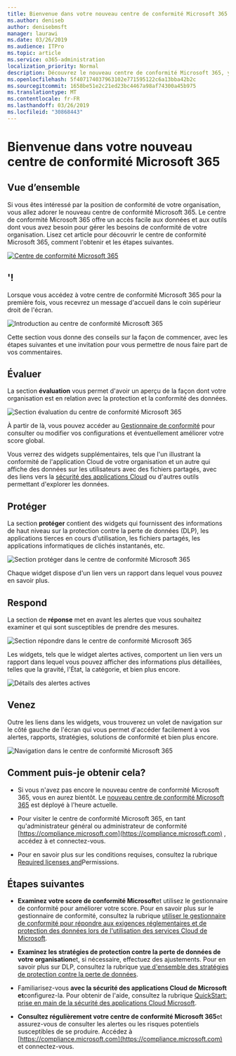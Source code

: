 ```yaml
---
title: Bienvenue dans votre nouveau centre de conformité Microsoft 365
ms.author: deniseb
author: denisebmsft
manager: laurawi
ms.date: 03/26/2019
ms.audience: ITPro
ms.topic: article
ms.service: o365-administration
localization_priority: Normal
description: Découvrez le nouveau centre de conformité Microsoft 365, y compris ce qu'il contient, comment l'obtenir et les étapes suivantes.
ms.openlocfilehash: 5f407174037963102e771595122c6a13bba42b2c
ms.sourcegitcommit: 1658be51e2c21ed23bc4467a98af74300a45b975
ms.translationtype: MT
ms.contentlocale: fr-FR
ms.lasthandoff: 03/26/2019
ms.locfileid: "30868443"
---
```

# <a name="welcome-to-your-all-new-microsoft-365-compliance-center"></a>Bienvenue dans votre nouveau centre de conformité Microsoft 365

## <a name="overview"></a>Vue d’ensemble

Si vous êtes intéressé par la position de conformité de votre organisation, vous allez adorer le nouveau centre de conformité Microsoft 365. Le centre de conformité Microsoft 365 offre un accès facile aux données et aux outils dont vous avez besoin pour gérer les besoins de conformité de votre organisation. Lisez cet article pour découvrir le centre de conformité Microsoft 365, comment l'obtenir et les étapes suivantes.

[![Centre de conformité Microsoft 365](media/m365-compliance-center.png)](https://compliance.microsoft.com)

## <a name="welcome"></a>'!

Lorsque vous accédez à votre centre de conformité Microsoft 365 pour la première fois, vous recevrez un message d'accueil dans le coin supérieur droit de l'écran.

![Introduction au centre de conformité Microsoft 365](media/m365-compliancecenter-welcomesteps.png)

Cette section vous donne des conseils sur la façon de commencer, avec les étapes suivantes et une invitation pour vous permettre de nous faire part de vos commentaires.

## <a name="assess"></a>Évaluer

La section **évaluation** vous permet d'avoir un aperçu de la façon dont votre organisation est en relation avec la protection et la conformité des données.

![Section évaluation du centre de conformité Microsoft 365](media/m365-compliance-center-assess.png)

À partir de là, vous pouvez accéder au [Gestionnaire de conformité](meet-data-protection-and-regulatory-reqs-using-microsoft-cloud.md) pour consulter ou modifier vos configurations et éventuellement améliorer votre score global.

Vous verrez des widgets supplémentaires, tels que l'un illustrant la conformité de l'application Cloud de votre organisation et un autre qui affiche des données sur les utilisateurs avec des fichiers partagés, avec des liens vers la [sécurité des applications Cloud](https://docs.microsoft.com/cloud-app-security/) ou d'autres outils permettant d'explorer les données.

## <a name="protect"></a>Protéger

La section **protéger** contient des widgets qui fournissent des informations de haut niveau sur la protection contre la perte de données (DLP), les applications tierces en cours d'utilisation, les fichiers partagés, les applications informatiques de clichés instantanés, etc. 

![Section protéger dans le centre de conformité Microsoft 365](media/m365-compliance-center-protect.png)

Chaque widget dispose d'un lien vers un rapport dans lequel vous pouvez en savoir plus.

## <a name="respond"></a>Respond

La section de **réponse** met en avant les alertes que vous souhaitez examiner et qui sont susceptibles de prendre des mesures.

![Section répondre dans le centre de conformité Microsoft 365](media/m365-compliance-center-respond.png)

Les widgets, tels que le widget alertes actives, comportent un lien vers un rapport dans lequel vous pouvez afficher des informations plus détaillées, telles que la gravité, l'État, la catégorie, et bien plus encore.

![Détails des alertes actives](media/m365-compliance-center-alerts-details.png) 

## <a name="navigate"></a>Venez

Outre les liens dans les widgets, vous trouverez un volet de navigation sur le côté gauche de l'écran qui vous permet d'accéder facilement à vos alertes, rapports, stratégies, solutions de conformité et bien plus encore. 

![Navigation dans le centre de conformité Microsoft 365](media/m365-compliance-center-leftnav.png)

## <a name="how-do-i-get-this"></a>Comment puis-je obtenir cela?

- Si vous n'avez pas encore le nouveau centre de conformité Microsoft 365, vous en aurez bientôt. Le [nouveau centre de conformité Microsoft 365](microsoft-security-and-compliance.md#microsoft-365-compliance-center) est déployé à l'heure actuelle.

- Pour visiter le centre de conformité Microsoft 365, en tant qu'administrateur général ou administrateur de conformité [https://compliance.microsoft.com](https://compliance.microsoft.com) , accédez à et connectez-vous. 

- Pour en savoir plus sur les conditions requises, consultez la rubrique [Required licenses and](microsoft-security-and-compliance.md#required-licenses-and-permissions)Permissions.

## <a name="next-steps"></a>Étapes suivantes

- **Examinez votre score de conformité Microsoft**et utilisez le gestionnaire de conformité pour améliorer votre score. Pour en savoir plus sur le gestionnaire de conformité, consultez la rubrique [utiliser le gestionnaire de conformité pour répondre aux exigences réglementaires et de protection des données lors de l'utilisation des services Cloud de Microsoft](meet-data-protection-and-regulatory-reqs-using-microsoft-cloud.md).

- **Examinez les stratégies de protection contre la perte de données de votre organisation**et, si nécessaire, effectuez des ajustements. Pour en savoir plus sur DLP, consultez la rubrique [vue d'ensemble des stratégies de protection contre la perte de données](data-loss-prevention-policies.md). 

- Familiarisez-vous **avec la sécurité des applications Cloud de Microsoft et**configurez-la. Pour obtenir de l'aide, consultez la rubrique [QuickStart: prise en main de la sécurité des applications Cloud Microsoft](https://docs.microsoft.com/cloud-app-security/getting-started-with-cloud-app-security).  

- **Consultez régulièrement votre centre de conformité Microsoft 365**et assurez-vous de consulter les alertes ou les risques potentiels susceptibles de se produire. Accédez à [https://compliance.microsoft.com](https://compliance.microsoft.com) et connectez-vous.